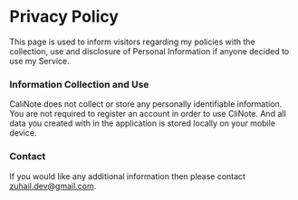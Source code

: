 # Privacy Policy

This page is used to inform visitors regarding my policies with the collection,
use and disclosure of Personal Information if anyone decided to use my Service.

### Information Collection and Use

CaliNote does not collect or store any personally identifiable information.
You are not required to register an account in order to use CliNote.
And all data you created with in the application is stored locally on your mobile device.

### Contact

If you would like any additional information then please contact zuhail.dev@gmail.com.

